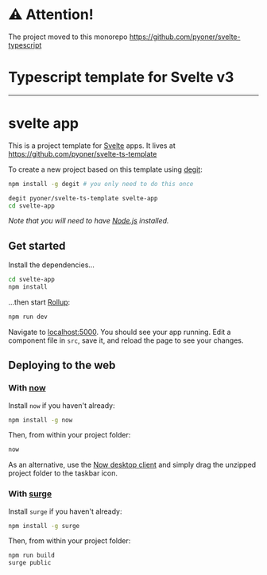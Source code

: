 # ⚠️ Attention!
The project moved to this monorepo https://github.com/pyoner/svelte-typescript

# Typescript template for Svelte v3

---

# svelte app

This is a project template for [Svelte](https://svelte.dev) apps. It lives at https://github.com/pyoner/svelte-ts-template

To create a new project based on this template using [degit](https://github.com/Rich-Harris/degit):

```bash
npm install -g degit # you only need to do this once

degit pyoner/svelte-ts-template svelte-app
cd svelte-app
```

*Note that you will need to have [Node.js](https://nodejs.org) installed.*


## Get started

Install the dependencies...

```bash
cd svelte-app
npm install
```

...then start [Rollup](https://rollupjs.org):

```bash
npm run dev
```

Navigate to [localhost:5000](http://localhost:5000). You should see your app running. Edit a component file in `src`, save it, and reload the page to see your changes.


## Deploying to the web

### With [now](https://zeit.co/now)

Install `now` if you haven't already:

```bash
npm install -g now
```

Then, from within your project folder:

```bash
now
```

As an alternative, use the [Now desktop client](https://zeit.co/download) and simply drag the unzipped project folder to the taskbar icon.

### With [surge](https://surge.sh/)

Install `surge` if you haven't already:

```bash
npm install -g surge
```

Then, from within your project folder:

```bash
npm run build
surge public
```
